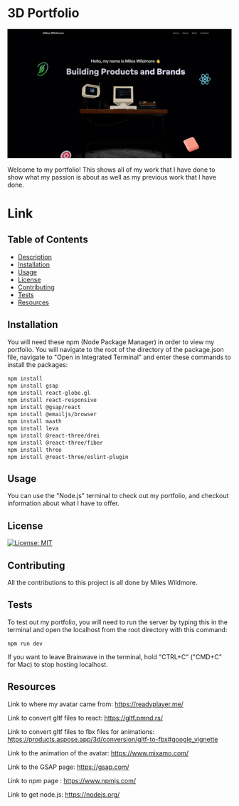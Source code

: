 # 3D Portfolio

![3d-portfolio-picture.png](public/assets/3d-portfolio-picture.png)

Welcome to my portfolio! This shows all of my work that I have done to show what my passion is about as well as my previous work that I have done.

# Link

## Table of Contents
* [Description](#description)
* [Installation](#installation)
* [Usage](#usage)
* [License](#license)
* [Contributing](#contributing)
* [Tests](#tests)
* [Resources](#resources)

## Installation
You will need these npm (Node Package Manager) in order to view my portfolio. You will navigate to the root of the directory of the package.json file, navigate to "Open in Integrated Terminal" and enter these commands to install the packages:
```
npm install
npm install gsap
npm install react-globe.gl
npm install react-responsive
npm install @gsap/react
npm install @emailjs/browser
npm install maath
npm install leva
npm install @react-three/drei
npm install @react-three/fiber
npm install three
npm install @react-three/eslint-plugin
```


## Usage
You can use the "Node.js" terminal to check out my portfolio, and checkout information about what I have to offer.

## License
[![License: MIT](https://img.shields.io/badge/License-MIT-yellow.svg)](https://opensource.org/licenses/MIT)

## Contributing
All the contributions to this project is all done by Miles Wildmore.


## Tests

To test out my portfolio, you will need to run the server by typing this in the terminal and open the localhost from the root directory with this command:
```
npm run dev

```

If you want to leave Brainwave in the terminal, hold "CTRL+C" ("CMD+C" for Mac) to stop hosting localhost.

## Resources
Link to where my avatar came from: https://readyplayer.me/

Link to convert gltf files to react: https://gltf.pmnd.rs/

Link to convert gltf files to fbx files for animations: https://products.aspose.app/3d/conversion/gltf-to-fbx#google_vignette

Link to the animation of the avatar: https://www.mixamo.com/

Link to the GSAP page: https://gsap.com/

Link to npm page : https://www.npmjs.com/

Link to get node.js: https://nodejs.org/
